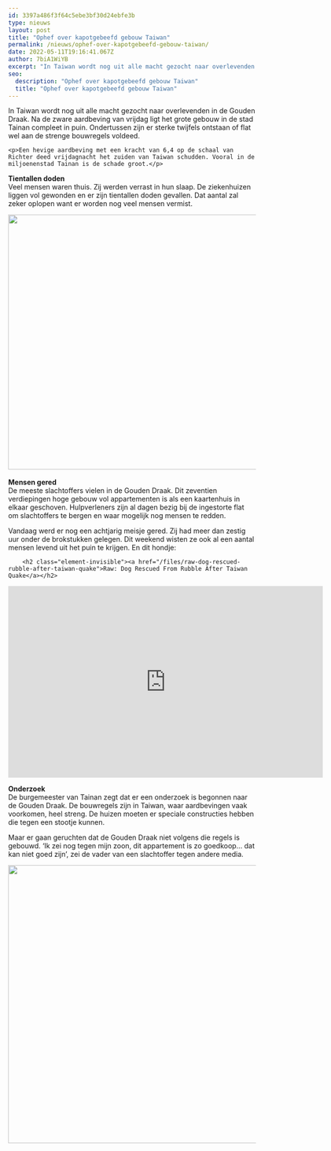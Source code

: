 ```yaml
---
id: 3397a486f3f64c5ebe3bf30d24ebfe3b
type: nieuws
layout: post
title: "Ophef over kapotgebeefd gebouw Taiwan"
permalink: /nieuws/ophef-over-kapotgebeefd-gebouw-taiwan/
date: 2022-05-11T19:16:41.067Z
author: 7biA1WiYB
excerpt: "In Taiwan wordt nog uit alle macht gezocht naar overlevenden in de Gouden Draak. Na de zware aardbeving van vrijdag ligt het grote gebouw in de stad Tainan compleet in puin. Ondertussen zijn er sterke twijfels ontstaan of flat wel aan de strenge bouwregels voldeed.  "
seo:
  description: "Ophef over kapotgebeefd gebouw Taiwan"
  title: "Ophef over kapotgebeefd gebouw Taiwan"
---
```

In Taiwan wordt nog uit alle macht gezocht naar overlevenden in de Gouden Draak. Na de zware aardbeving van vrijdag ligt het grote gebouw in de stad Tainan compleet in puin. Ondertussen zijn er sterke twijfels ontstaan of flat wel aan de strenge bouwregels voldeed.  

    <p>Een hevige aardbeving met een kracht van 6,4 op de schaal van Richter deed vrijdagnacht het zuiden van Taiwan schudden. Vooral in de miljoenenstad Tainan is de schade groot.</p>
<p><strong>Tientallen doden</strong><br>Veel mensen waren thuis. Zij werden verrast in hun slaap. De ziekenhuizen liggen vol gewonden en er zijn tientallen doden gevallen. Dat aantal zal zeker oplopen want er worden nog veel mensen vermist.<br><div class="media media-element-container media-default"><div id="file-15900" class="file file-image file-image-jpeg">

        
  
  <div class="content">
    <img title="Vijftig uur na de ramp werd er nog een veertigjarige man gered  Foto AFP" height="519" width="850" class="media-element file-default" src="https://7dagen.netlify.app/sites/default/files/ANP-38447584klein7days.jpg" alt="">  </div>

  
</div>
</div><br><strong>Mensen gered</strong><br>De meeste slachtoffers vielen in de Gouden Draak. Dit zeventien verdiepingen hoge gebouw vol appartementen is als een kaartenhuis in elkaar geschoven. Hulpverleners zijn al dagen bezig bij de ingestorte flat om slachtoffers te bergen en waar mogelijk nog mensen te redden.
<p>Vandaag werd er nog een achtjarig meisje gered. Zij had meer dan zestig uur onder de brokstukken gelegen. Dit weekend wisten ze ook al een aantal mensen levend uit het puin te krijgen. En dit hondje:</p>
<p><div class="media media-element-container media-default"><div id="file-15896" class="file file-video file-video-youtube">

        <h2 class="element-invisible"><a href="/files/raw-dog-rescued-rubble-after-taiwan-quake">Raw: Dog Rescued From Rubble After Taiwan Quake</a></h2>
    
  
  <div class="content">
    <div class="media-youtube-video media-element file-default media-youtube-1">
  <iframe class="media-youtube-player" width="640" height="390" title="Raw: Dog Rescued From Rubble After Taiwan Quake" src="https://www.youtube.com/embed/IZrdYeAd7gE?wmode=opaque&controls=" name="Raw: Dog Rescued From Rubble After Taiwan Quake" frameborder="0" allowfullscreen="">Video van Raw: Dog Rescued From Rubble After Taiwan Quake</iframe>
</div>
  </div>

  
</div>
</div>
<p><strong>Onderzoek</strong><br>De burgemeester van Tainan zegt dat er een onderzoek is begonnen naar de Gouden Draak. De bouwregels zijn in Taiwan, waar aardbevingen vaak voorkomen, heel streng. De huizen moeten er speciale constructies hebben die tegen een stootje kunnen.</p>
<p>Maar er gaan geruchten dat de Gouden Draak niet volgens die regels is gebouwd. ‘Ik zei nog tegen mijn zoon, dit appartement is zo goedkoop… dat kan niet goed zijn’, zei de vader van een slachtoffer tegen andere media.</p>
<p><div class="media media-element-container media-default"><div id="file-15901" class="file file-image file-image-jpeg">

        
  
  <div class="content">
    <img title="Op foto&#039;s is te zien dat er lege verfblikken en schuim als constructiemateriaal is gebruikt  Foto AFP" height="566" width="850" class="media-element file-default" src="https://7dagen.netlify.app/sites/default/files/ANP-38470971-klein7days.jpg" alt="">  </div>

  
</div>
</div>  
